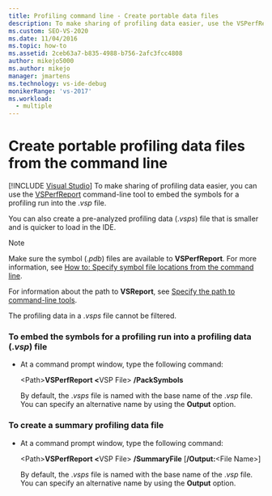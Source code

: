 ```yaml
---
title: Profiling command line - Create portable data files
description: To make sharing of profiling data easier, use the VSPerfReport.exe command-line tool to embed the symbols for a profiling run into the .vsp file.
ms.custom: SEO-VS-2020
ms.date: 11/04/2016
ms.topic: how-to
ms.assetid: 2ceb63a7-b835-4988-b756-2afc3fcc4808
author: mikejo5000
ms.author: mikejo
manager: jmartens
ms.technology: vs-ide-debug
monikerRange: 'vs-2017'
ms.workload: 
  - multiple
---
```

# Create portable profiling data files from the command line

 [!INCLUDE [Visual Studio](~/includes/applies-to-version/vs-windows-only.md)]
To make sharing of profiling data easier, you can use the [VSPerfReport](../profiling/vsperfreport.md) command-line tool to embed the symbols for a profiling run into the .*vsp* file.

 You can also create a pre-analyzed profiling data (.*vsps*) file that is smaller and is quicker to load in the IDE.

> [!NOTE]
> Make sure the symbol (.*pdb*) files are available to **VSPerfReport**. For more information, see [How to: Specify symbol file locations from the command line](../profiling/how-to-specify-symbol-file-locations-from-the-command-line.md).
>
> For information about the path to **VSReport**, see [Specify the path to command-line tools](../profiling/specifying-the-path-to-profiling-tools-command-line-tools.md).
>
> The profiling data in a .*vsps* file cannot be filtered.

### To embed the symbols for a profiling run into a profiling data (.*vsp*) file

- At a command prompt window, type the following command:

   \<Path><strong>VSPerfReport \<</strong>VSP File> **/PackSymbols**

   By default, the .*vsps* file is named with the base name of the .*vsp* file. You can specify an alternative name by using the **Output** option.

### To create a summary profiling data file

- At a command prompt window, type the following command:

   \<Path><strong>VSPerfReport \<</strong>VSP File> **/SummaryFile** [**/Output:**\<File Name>]

   By default, the .*vsps* file is named with the base name of the .*vsp* file. You can specify an alternative name by using the **Output** option.
